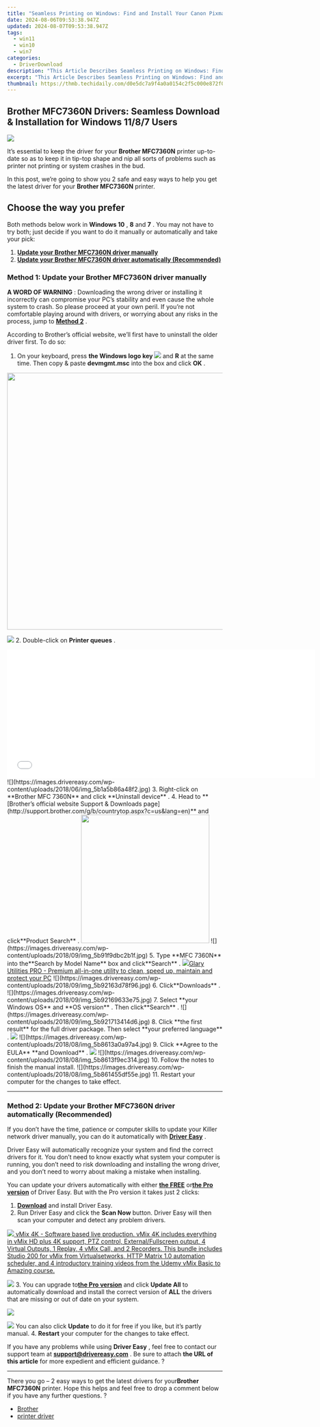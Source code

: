 ```yaml
---
title: "Seamless Printing on Windows: Find and Install Your Canon Pixma MG3420 Drivers Here (Windows 10/8/7)"
date: 2024-08-06T09:53:38.947Z
updated: 2024-08-07T09:53:38.947Z
tags:
  - win11
  - win10
  - win7
categories:
  - DriverDownload
description: "This Article Describes Seamless Printing on Windows: Find and Install Your Canon Pixma MG3420 Drivers Here (Windows 10/8/7)"
excerpt: "This Article Describes Seamless Printing on Windows: Find and Install Your Canon Pixma MG3420 Drivers Here (Windows 10/8/7)"
thumbnail: https://thmb.techidaily.com/d0e5dc7a9f4a0a0154c2f5c000e872f05d1d324633640e4e68e511d6c868a5f3.jpg
---
```


## Brother MFC7360N Drivers: Seamless Download & Installation for Windows 11/8/7 Users

![](https://images.drivereasy.com/wp-content/uploads/2018/08/img_5b860d7154ba4.jpg)

 It’s essential to keep the driver for your **Brother MFC7360N** printer up-to-date so as to keep it in tip-top shape and nip all sorts of problems such as printer not printing or system crashes in the bud.

 In this post, we’re going to show you 2 safe and easy ways to help you get the latest driver for your **Brother MFC7360N** printer.

## Choose the way you prefer

 Both methods below work in **Windows 10** , **8** and **7** . You may not have to try both; just decide if you want to do it manually or automatically and take your pick:

1. [**Update your Brother MFC7360N driver manually**](https://tools.techidaily.com/drivereasy/download/)
2. [**Update your Brother MFC7360N driver automatically (Recommended)**](https://tools.techidaily.com/drivereasy/download/)

### Method 1: Update your Brother MFC7360N driver manually

**A WORD OF WARNING** : Downloading the wrong driver or installing it incorrectly can compromise your PC’s stability and even cause the whole system to crash. So please proceed at your own peril. If you’re not comfortable playing around with drivers, or worrying about any risks in the process, jump to [**Method 2**](https://tools.techidaily.com/drivereasy/download/) .

 According to Brother’s official website, we’ll first have to uninstall the older driver first. To do so:

1. On your keyboard, press   **the Windows logo key  ![](https://images.drivereasy.com/wp-content/uploads/2018/04/img_5ae0331bc08e4.png)**  and **R**  at the same time. Then copy & paste **devmgmt.msc** into the box and click   **OK**  .  
<!-- affiliate ads begin -->
<a href="https://appsumo.8odi.net/c/5597632/2075461/7443" target="_top" id="2075461"><img src="//a.impactradius-go.com/display-ad/7443-2075461" border="0" alt="" width="1200" height="600"/></a><img height="0" width="0" src="https://appsumo.8odi.net/i/5597632/2075461/7443" style="position:absolute;visibility:hidden;" border="0" />
<!-- affiliate ads end -->
![](https://images.drivereasy.com/wp-content/uploads/2018/05/img_5afb9c1b96ba9.png)
2. Double-click on **Printer queues** .  
<!-- affiliate ads begin -->
<iframe id="iframe_672" src="//a.impactradius-go.com/gen-ad-code/5597632/1959812/17834/" width="720" height="300" scrolling="no" frameborder="0" marginheight="0" marginwidth="0"></iframe>
<!-- affiliate ads end -->
![](https://images.drivereasy.com/wp-content/uploads/2018/06/img_5b1a5b86a48f2.jpg)
3. Right-click on **Brother MFC 7360N** and click **Uninstall device** .
4. Head to **[Brother’s official website Support & Downloads page](http://support.brother.com/g/b/countrytop.aspx?c=us&lang=en)**  and click**Product Search** .  
<!-- affiliate ads begin -->
<a href="https://natural-cycles.sjv.io/c/5597632/2072199/17885" target="_top" id="2072199"><img src="//a.impactradius-go.com/display-ad/17885-2072199" border="0" alt="" width="300" height="300"/></a><img height="0" width="0" src="https://imp.pxf.io/i/5597632/2072199/17885" style="position:absolute;visibility:hidden;" border="0" />
<!-- affiliate ads end -->
![](https://images.drivereasy.com/wp-content/uploads/2018/09/img_5b91f9dbc2b1f.jpg)
5. Type **MFC 7360N** into the**Search by Model Name** box and click**Search** .  
<!-- affiliate ads begin -->
<a href="https://order.glarysoft.com/order/checkout.php?PRODS=4535075&QTY=1&AFFILIATE=108875&CART=1"><img src="https://secure.avangate.com/images/merchant/6734fa703f6633ab896eecbdfad8953a/products/GU-500_672.png" border="0">Glary Utilities PRO -  Premium all-in-one utility to clean, speed up, maintain and protect your PC</a>
<!-- affiliate ads end -->
![](https://images.drivereasy.com/wp-content/uploads/2018/09/img_5b92163d78f96.jpg)
6. Click**Downloads** .  
![](https://images.drivereasy.com/wp-content/uploads/2018/09/img_5b92169633e75.jpg)
7. Select **your Windows OS**   and **OS version** . Then click**Search** .  
![](https://images.drivereasy.com/wp-content/uploads/2018/09/img_5b921713414d6.jpg)
8. Click **the first result**   for the full driver package. Then select **your preferred language** .  
<!-- affiliate ads begin -->
<a href="https://shop.mondly.com/affiliate.php?ACCOUNT=ATISTUDI&AFFILIATE=108875&PATH=https%3A%2F%2Fwww.mondly.com%3FAFFILIATE%3D108875%26RESOURCE%3D%2BGeneral%2B970x90%2B"><img src="https://secure.avangate.com/images/merchant/69c418c33ec2e1a4267fa9bb77fa1428/general-970x90.gif" border="0"></a>
<!-- affiliate ads end -->
![](https://images.drivereasy.com/wp-content/uploads/2018/08/img_5b8613a0a97a4.jpg)
9. Click **Agree to the EULA**  **and Download** .  
<!-- affiliate ads begin -->
<a href="https://secure.2checkout.com/order/checkout.php?PRODS=4620780&QTY=1&AFFILIATE=108875&CART=1"><img src="https://secure.avangate.com/images/merchant/07dd4d5a72f5740ef0f035f201951476/728__90banner.jpg" border="0"></a>
<!-- affiliate ads end -->
![](https://images.drivereasy.com/wp-content/uploads/2018/08/img_5b8613f9ec314.jpg)
10. Follow the notes to finish the manual install.  
![](https://images.drivereasy.com/wp-content/uploads/2018/08/img_5b861455df55e.jpg)
11. Restart your computer for the changes to take effect.

---

### Method 2: Update your Brother MFC7360N driver automatically (Recommended)

 If you don’t have the time, patience or computer skills to update your Killer network  driver manually, you can do it automatically with **[Driver Easy](https://tools.techidaily.com/drivereasy/download/)**  .

 Driver Easy will automatically recognize your system and find the correct drivers for it. You don’t need to know exactly what system your computer is running, you don’t need to risk downloading and installing the wrong driver, and you don’t need to worry about making a mistake when installing.

 You can update your drivers automatically with either **[the FREE](https://tools.techidaily.com/drivereasy/download/)**  or[**the Pro version**](https://tools.techidaily.com/drivereasy/download/) of Driver Easy. But with the Pro version it takes just 2 clicks:

1. **[Download](https://tools.techidaily.com/drivereasy/download/)**  and install Driver Easy.
2. Run Driver Easy and click the **Scan Now** button. Driver Easy will then scan your computer and detect any problem drivers.  
<!-- affiliate ads begin -->
<a href="https://secure.2checkout.com/order/checkout.php?PRODS=30901369&QTY=1&AFFILIATE=108875&CART=1"> <img src="https://secure.avangate.com/images/merchant/ce9a6fb2becc2d235e62b125e9260102/products/1_copy_vMixCallScreenshot1-large.jpg" border="0"> vMix 4K - Software based live production. vMix 4K includes everything in vMix HD plus 4K support, PTZ control, External/Fullscreen output, 4 Virtual Outputs, 1 Replay, 4 vMix Call, and 2 Recorders. 
This bundle includes Studio 200 for vMix from Virtualsetworks, HTTP Matrix 1.0 automation scheduler, and 4 introductory training videos from the Udemy vMix Basic to Amazing course. </a>
<!-- affiliate ads end -->
![](https://images.drivereasy.com/wp-content/uploads/2018/07/img_5b5aefd675a7c.jpg)
3. You can upgrade to[**the Pro version**](https://tools.techidaily.com/drivereasy/download/) and click **Update All** to automatically download and install the correct version of **ALL**  the drivers that are missing or out of date on your system.  
<!-- affiliate ads begin -->
<a href="https://store.massmailsoftware.com/order/checkout.php?PRODS=1300375&QTY=1&AFFILIATE=108875&CART=1"><img src="https://secure.avangate.com/images/merchant/dc87c13749315c7217cdc4ac692e704c/banera_for_partners-15_%281%29.jpg" border="0"></a>
<!-- affiliate ads end -->
![](https://images.drivereasy.com/wp-content/uploads/2018/09/img_5b92188ba032e.jpg) You can also click **Update** to do it for free if you like, but it’s partly manual.
4. **Restart**   your computer for the changes to take effect.

 If you have any problems while using **Driver Easy** , feel free to contact our support team at **<support@drivereasy.com>** . Be sure to attach **the URL of this article**  for more expedient and efficient guidance. ?

---

 There you go – 2 easy ways to get the latest drivers for your**Brother MFC7360N**  printer. Hope this helps and feel free to drop a comment below if you have any further questions. ?

* [Brother](https://tools.techidaily.com/drivereasy/download/)
* [printer driver](https://tools.techidaily.com/drivereasy/download/)

<ins class="adsbygoogle"
     style="display:block"
     data-ad-format="autorelaxed"
     data-ad-client="ca-pub-7571918770474297"
     data-ad-slot="1223367746"></ins>



<ins class="adsbygoogle"
     style="display:block"
     data-ad-client="ca-pub-7571918770474297"
     data-ad-slot="8358498916"
     data-ad-format="auto"
     data-full-width-responsive="true"></ins>
